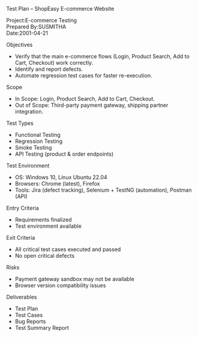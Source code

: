 Test Plan – ShopEasy E-commerce Website

Project:E-commerce Testing  
Prepared By:SUSMITHA  
Date:2001-04-21

Objectives
- Verify that the main e-commerce flows (Login, Product Search, Add to Cart, Checkout) work correctly.
- Identify and report defects.
- Automate regression test cases for faster re-execution.

Scope
- In Scope: Login, Product Search, Add to Cart, Checkout.
- Out of Scope: Third-party payment gateway, shipping partner integration.

 Test Types
- Functional Testing
- Regression Testing
- Smoke Testing
- API Testing (product & order endpoints)

 Test Environment
- OS: Windows 10, Linux Ubuntu 22.04
- Browsers: Chrome (latest), Firefox
- Tools: Jira (defect tracking), Selenium + TestNG (automation), Postman (API)

 Entry Criteria
- Requirements finalized
- Test environment available

 Exit Criteria
- All critical test cases executed and passed
- No open critical defects

 Risks
- Payment gateway sandbox may not be available
- Browser version compatibility issues

 Deliverables
- Test Plan
- Test Cases
- Bug Reports
- Test Summary Report
